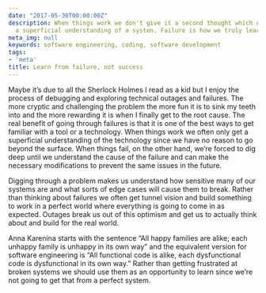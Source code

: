 ```yaml
---
date: "2017-05-30T00:00:00Z"
description: When things work we don't give it a second thought which only gives us
  a superficial understanding of a systen. Failure is how we truly learn.
meta_img: null
keywords: software engineering, coding, software development
tags:
- 'meta'
title: Learn from failure, not success
---
```


Maybe it’s due to all the Sherlock Holmes I read as a kid but I enjoy the process of debugging and exploring technical outages and failures. The more cryptic and challenging the problem the more fun it is to sink my teeth into and the more rewarding it is when I finally get to the root cause. The real benefit of going through failures is that it is one of the best ways to get familiar with a tool or a technology. When things work we often only get a superficial understanding of the technology since we have no reason to go beyond the surface. When things fail, on the other hand, we’re forced to dig deep until we understand the cause of the failure and can make the necessary modifications to prevent the same issues in the future.

Digging through a problem makes us understand how sensitive many of our systems are and what sorts of edge cases will cause them to break. Rather than thinking about failures we often get tunnel vision and build something to work in a perfect world where everything is going to come in as expected. Outages break us out of this optimism and get us to actually think about and build for the real world.

Anna Karenina starts with the sentence “All happy families are alike; each unhappy family is unhappy in its own way” and the equivalent version for software engineering is “All functional code is alike, each dysfunctional code is dysfunctional in its own way.” Rather than getting frustrated at broken systems we should use them as an opportunity to learn since we’re not going to get that from a perfect system.
